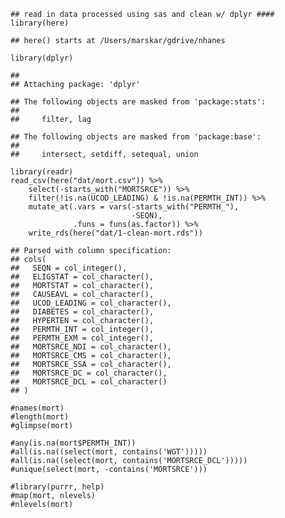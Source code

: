     ## read in data processed using sas and clean w/ dplyr ####
    library(here)

    ## here() starts at /Users/marskar/gdrive/nhanes

    library(dplyr)

    ## 
    ## Attaching package: 'dplyr'

    ## The following objects are masked from 'package:stats':
    ## 
    ##     filter, lag

    ## The following objects are masked from 'package:base':
    ## 
    ##     intersect, setdiff, setequal, union

    library(readr)
    read_csv(here("dat/mort.csv")) %>%
        select(-starts_with("MORTSRCE")) %>%
        filter(!is.na(UCOD_LEADING) & !is.na(PERMTH_INT)) %>%
        mutate_at(.vars = vars(-starts_with("PERMTH_"),
                               -SEQN),
                  .funs = funs(as.factor)) %>%
        write_rds(here("dat/1-clean-mort.rds"))

    ## Parsed with column specification:
    ## cols(
    ##   SEQN = col_integer(),
    ##   ELIGSTAT = col_character(),
    ##   MORTSTAT = col_character(),
    ##   CAUSEAVL = col_character(),
    ##   UCOD_LEADING = col_character(),
    ##   DIABETES = col_character(),
    ##   HYPERTEN = col_character(),
    ##   PERMTH_INT = col_integer(),
    ##   PERMTH_EXM = col_integer(),
    ##   MORTSRCE_NDI = col_character(),
    ##   MORTSRCE_CMS = col_character(),
    ##   MORTSRCE_SSA = col_character(),
    ##   MORTSRCE_DC = col_character(),
    ##   MORTSRCE_DCL = col_character()
    ## )

    #names(mort)
    #length(mort)
    #glimpse(mort)

    #any(is.na(mort$PERMTH_INT))
    #all(is.na((select(mort, contains('WGT')))))
    #all(is.na((select(mort, contains('MORTSRCE_DCL')))))
    #unique(select(mort, -contains('MORTSRCE')))

    #library(purrr, help)
    #map(mort, nlevels)
    #nlevels(mort)
